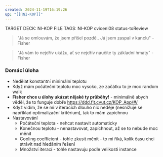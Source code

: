 ```yaml
---
created: 2024-11-19T16:19:26
up: "[[📖NI-KOP]]"
---
```


TARGET DECK: NI-KOP
FILE TAGS: NI-KOP cviceni08 status-toReview


> "Já se omlouvám, že jsem přišel pozdě.. Já jsem zaspal v kanclu" - Fisher

>"Já vám to nejdřív ukážu, ať se nejdřív naučíte ty základní hmaty" - Fisher

### Domácí úloha
- Nedělat konstantní minimální teplotu
- Když mám počáteční teplotu moc vysoko, ze začátku to je moc random walk
- **Fisher chce u úlohy ukázat nějaké ty průběhy!** - minimálně abych věděl, že to funguje dobře https://ddd.fit.cvut.cz/KOP_App/#/
- Když vidím, že se mi v iteracích dlouho nic neděje (nesnižuje se například optimalizační kritérium), tak to mám zapíchnou
- Nastavování
	- Počáteční teplota - nehcat nastavit automaticky
	- Konečnou teplotu - nenastavovat, zapíchnout, až se to nebude moc měnit
	- Cooling coefficient - tohle zkusit měnit - to mi říká, kolik času chci strávit nad hledáním řešení
	- Množství iterací - tohle nastavuju podle velikosti instance